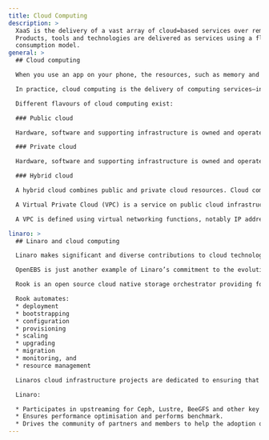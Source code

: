 ```yaml
---
title: Cloud Computing
description: >
  XaaS is the delivery of a vast array of cloud=based services over remote access.
  Products, tools and technologies are delivered as services using a flexible
  consumption model.
general: >
  ## Cloud computing

  When you use an app on your phone, the resources, such as memory and compute, you need to run that app are provided by your phone. At its simplest, cloud computing simply means that those resources are provided by something other than your phone. The resources are accessed over a network and do not exist locally.

  In practice, cloud computing is the delivery of computing services—including servers, storage, databases, networking, software, analytics, and intelligence—over the Internet. Typically, the resources exist in server farms, are extensible, and are metered based on use. 

  Different flavours of cloud computing exist:

  ### Public cloud

  Hardware, software and supporting infrastructure is owned and operated by a cloud provider. The provider delivers computing resources like servers and storage over the internet. Typically, services are accessed and managed through a web-browser.

  ### Private cloud

  Hardware, software and supporting infrastructure is owned and operated by a business or organisation.  Cloud computing resources are used exclusively. A private cloud can be physically located on the premises of the operator or maintained by a cloud provider. 

  ### Hybrid cloud

  A hybrid cloud combines public and private cloud resources. Cloud computing resources are provided by both public and private clouds, but typically for different purposes due to technological legacy or regulatory requirements. Data and applications can be shared between the resources based on security and compliance policies.

  A Virtual Private Cloud (VPC) is a service on public cloud infrastructure that enables the definition of a secure and discrete service delivery environment. An enterprise can define and control a virtual network that is logically isolated from all other public cloud tenants (users).

  A VPC is defined using virtual networking functions, notably IP addressing, and security features. Typical security measures include access and authentication, firewalls, traffic control, configuration management and monitoring. Enterprises retain much of the reassurance of a private cloud but benefit from the enhanced architecture and improved service delivery capabilities of a public cloud provider.

linaro: >
  ## Linaro and cloud computing

  Linaro makes significant and diverse contributions to cloud technologies such as Ceph, Rook and Open Enterprise Service Bus (EBS) as well as to infrastructure elements such as Kubernetes and OpenStack. 

  OpenEBS is just another example of Linaro’s commitment to the evolution of cloud native architecture. OpenEBS follows the Container Attached Storage (CAS) architectural model so that the storage controller and storage replicas are containerised. Service orchestrators are able to automate the management of storage and persitency both locally and in a distributed system. 

  Rook is an open source cloud native storage orchestrator providing for a diverse range of storage solutions in cloud native ecosystems. Rock transforms storage software into self-managing, self-scaling and self-healing services. It utilises underlaying services provided by cloud-native container management, scheduling and orchestration platforms.

  Rook automates:
  * deployment
  * bootstrapping
  * configuration 
  * provisioning
  * scaling
  * upgrading
  * migration
  * monitoring, and
  * resource management 

  Linaros cloud infrastructure projects are dedicated to ensuring that capabilities are easily deployed, managed and achieve optimal performance over Arm64. 

  Linaro:

  * Participates in upstreaming for Ceph, Lustre, BeeGFS and other key technologies ensuring Arm64 support and providing a common Continuous integration framework.
  * Ensures performance optimisation and performs benchmark.
  * Drives the community of partners and members to help the adoption of benchmarked storage solutions.
---
```

